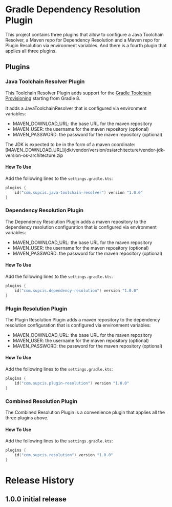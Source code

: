 # Gradle Dependency Resolution Plugin

This project contains three plugins that allow to configure a Java Toolchain Resolver, a Maven repo
for Dependency Resolution and a Maven repo for Plugin Resolution via environment variables. And 
there is a fourth plugin that applies all three plugins.

## Plugins

### Java Toolchain Resolver Plugin

This Toolchain Resolver Plugin adds support for the 
[Gradle Toolchain Provisioning](https://docs.gradle.org/current/userguide/toolchains.html) starting
from Gradle 8.

It adds a JavaToolchainResolver that is configured via environment variables:
- MAVEN_DOWNLOAD_URL: the base URL for the maven repository
- MAVEN_USER: the username for the maven repository (optional)
- MAVEN_PASSWORD: the password for the maven repository (optional)

The JDK is expected to be in the form of a maven coordinate:
[MAVEN_DOWNLOAD_URL]/jdk/vendor/version/os/architecture/vendor-jdk-version-os-architecture.zip

#### How To Use

Add the following lines to the `settings.gradle.kts`:

```settings.gralde.kts
plugins {
    id("com.supcis.java-toolchain-resolver") version "1.0.0"
}
```

### Dependency Resolution Plugin

The Dependency Resolution Plugin adds a maven repository to the dependency resolution configuration
that is configured via environment variables:
- MAVEN_DOWNLOAD_URL: the base URL for the maven repository
- MAVEN_USER: the username for the maven repository (optional)
- MAVEN_PASSWORD: the password for the maven repository (optional)

#### How To Use

Add the following lines to the `settings.gradle.kts`:

```settings.gralde.kts
plugins {
    id("com.supcis.dependency-resolution") version "1.0.0"
}
```

### Plugin Resolution Plugin

The Plugin Resolution Plugin adds a maven repository to the dependency resolution configuration
that is configured via environment variables:
- MAVEN_DOWNLOAD_URL: the base URL for the maven repository
- MAVEN_USER: the username for the maven repository (optional)
- MAVEN_PASSWORD: the password for the maven repository (optional)

#### How To Use

Add the following lines to the `settings.gradle.kts`:

```settings.gralde.kts
plugins {
    id("com.supcis.plugin-resolution") version "1.0.0"
}
```

### Combined Resolution Plugin

The Combined Resolution Plugin is a convenience plugin that applies all the three plugins above.

#### How To Use

Add the following lines to the `settings.gradle.kts`:

```settings.gralde.kts
plugins {
    id("com.supcis.resolution") version "1.0.0"
}
```

# Release History

## 1.0.0 initial release
